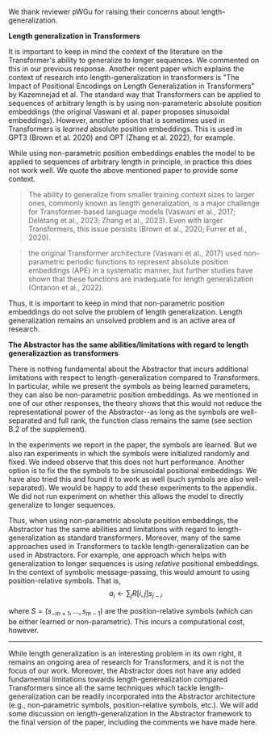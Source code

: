 We thank reviewer pWGu for raising their concerns about length-generalization.

**Length generalization in Transformers**

It is important to keep in mind the context of the literature on the Transformer's ability to generalize to longer sequences. We commented on this in our previous response. Another recent paper which explains the context of research into length-generalization in transformers is "The Impact of Positional Encodings on Length Generalization in Transformers" by Kazemnejad et al. The standard way that Transformers can be applied to sequences of arbitrary length is by using non-parameteric absolute position embeddings (the original Vaswani et al. paper proposes sinusoidal embeddings). However, another option that is sometimes used in Transformers is *learned* absolute position embeddings. This is used in GPT3 (Brown et al. 2020) and OPT (Zhang et al. 2022), for example.

While using non-parametric position embeddings enables the model to be applied to sequences of arbitrary length in principle, in practice this does not work well. We quote the above mentioned paper to provide some context.

> The ability to generalize from smaller training context sizes to larger ones, commonly known as length generalization, is a major challenge for Transformer-based language models (Vaswani et al., 2017; Deletang et al., 2023; Zhang et al., 2023). Even with larger Transformers, this issue persists (Brown et al., 2020; Furrer et al., 2020).

> the original Transformer architecture (Vaswani et al., 2017) used non-parametric periodic functions to represent absolute position embeddings (APE) in a systematic manner, but further studies have shown that these functions are inadequate for length generalization (Ontanon et al., 2022).

Thus, it is important to keep in mind that non-parametric position embeddings do not solve the problem of length generalization. Length generalization remains an unsolved problem and is an active area of research.

**The Abstractor has the same abilities/limitations with regard to length generalizaztion as transformers**

There is nothing fundamental about the Abstractor that incurs additional limitations with respect to length-generalization compared to Transformers. In particular, while we present the symbols as being learned parameters, they can also be non-parametric position embeddings. As we mentioned in one of our other responses, the theory shows that this would not reduce the representational power of the Abstractor--as long as the symbols are well-separated and full rank, the function class remains the same (see section B.2 of the supplement).

In the experiments we report in the paper, the symbols are learned. But we also ran experiments in which the symbols were initialized randomly and fixed. We indeed observe that this does not hurt performance. Another option is to fix the the symbols to be sinusoidal positional embeddings. We have also tried this and found it to work as well (such symbols are also well-separated). We would be happy to add these experiments to the appendix. We did not run experiment on whether this allows the model to directly generalize to longer sequences.

Thus, when using non-parametric absolute position embeddings, the Abstractor has the same abilities and limitations with regard to length-generalization as standard transformers. Moreover, many of the same approaches used in Transformers to tackle length-generalization can be used in Abstractors. For example, one approach which helps with generalization to longer sequences is using *relative* positional embeddings. In the context of symbolic message-passing, this would amount to using position-relative symbols. That is,
$$a_i \gets \sum_j R[i,j] s_{j-i}$$

where $S = (s_{-m+1}, \ldots, s_{m-1})$ are the position-relative symbols (which can be either learned or non-parametric). This incurs a computational cost, however.

----

While length generalization is an interesting problem in its own right, it remains an ongoing area of research for Transformers, and it is not the focus of our work. Moreover, the Abstractor does not have any added fundamental limitations towards length-generealization compared Transformers since all the same techniques which tackle length-generalization can be readily incorporated into the Abstractor architecture (e.g., non-parametric symbols, position-relative symbols, etc.). We will add some discussion on length-generalization in the Abstractor framework to the final version of the paper, including the comments we have made here.